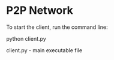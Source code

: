 # P2P Network
To start the client, run the command line: 

python client.py

client.py - main executable file
